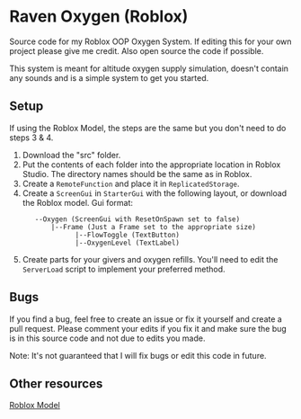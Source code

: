 # Raven Oxygen (Roblox)
Source code for my Roblox OOP Oxygen System. If editing this for your own project please give me credit. Also open source the code if possible.

This system is meant for altitude oxygen supply simulation, doesn't contain any sounds and is a simple system to get you started.

## Setup
If using the Roblox Model, the steps are the same but you don't need to do steps 3 & 4.

1) Download the "src" folder.
2) Put the contents of each folder into the appropriate location in Roblox Studio. The directory names should be the same as in Roblox.
3) Create a `RemoteFunction` and place it in `ReplicatedStorage`.
4) Create a `ScreenGui` in `StarterGui` with the following layout, or download the Roblox model.
     Gui format:
    ```
       --Oxygen (ScreenGui with ResetOnSpawn set to false)
           |--Frame (Just a Frame set to the appropriate size)
                 |--FlowToggle (TextButton)
                 |--OxygenLevel (TextLabel)
    ```
5) Create parts for your givers and oxygen refills. You'll need to edit the `ServerLoad` script to implement your preferred method.

## Bugs
If you find a bug, feel free to create an issue or fix it yourself and create a pull request. Please comment your edits if you fix it and make sure the bug is in this source code and not due to edits you made.

Note: It's not guaranteed that I will fix bugs or edit this code in future.

## Other resources
[Roblox Model](https://create.roblox.com/store/asset/18457275060/Raven-Oxygen-System "Roblox Model")
